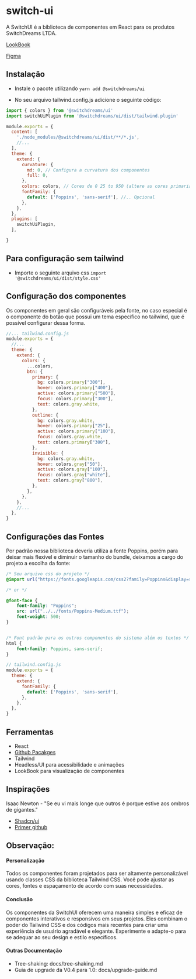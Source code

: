# switch-ui

A SwitchUI é a biblioteca de componentes em React para os produtos SwitchDreams LTDA.

[LookBook](https://ui.switchdreams.com.br/)

[Figma](https://www.figma.com/file/tygmPPx4ux69Uu3MzLKvtb/Switch-UI?node-id=0%3A1&mode=dev)

## Instalação

- Instale o pacote utilizando `yarn add @switchdreams/ui`

- No seu arquivo tailwind.config.js adicione o seguinte código:

```js
import { colors } from '@switchdreams/ui'
import switchUiPlugin from '@switchdreams/ui/dist/tailwind.plugin'

module.exports = {
  content: [
    './node_modules/@switchdreams/ui/dist/**/*.js',
    //...
  ],
  theme: {
    extend: {
      curvature: {
        md: 0, // Configura a curvatura dos componentes
        full: 0,
      },
      colors: colors, // Cores de 0 25 to 950 (altere as cores primaria e secundárias para os projetos)
      fontFamily: {
        default: ['Poppins', 'sans-serif'], //.. Opcional
      },
    },
  },
  plugins: [
    switchUiPlugin,
  ],

}
```

## Para configuração sem tailwind

- Importe o seguinte arquivo css `import '@switchdreams/ui/dist/style.css'`

## Configuração dos componentes

Os componentes em geral são configuráveis pela fonte, no caso especial é o componente do botão que possui um tema
específico no tailwind, que é possível configurar dessa forma.

```js
//... tailwind.config.js  
module.exports = {
  //...
  theme: {
    extend: {
      colors: {
        ...colors,
        btn: {
          primary: {
            bg: colors.primary["300"],
            hover: colors.primary["400"],
            active: colors.primary["500"],
            focus: colors.primary["300"],
            text: colors.gray.white,
          },
          outline: {
            bg: colors.gray.white,
            hover: colors.primary["25"],
            active: colors.primary["100"],
            focus: colors.gray.white,
            text: colors.primary["300"],
          },
          invisible: {
            bg: colors.gray.white,
            hover: colors.gray["50"],
            active: colors.gray["100"],
            focus: colors.gray["white"],
            text: colors.gray["800"],
          },
        },
      },
    },
    //...
  },
}
```

## Configurações das Fontes

Por padrão nossa biblioteca deveria utiliza a fonte Poppins, porém para deixar mais flexível e diminuir o
tamanho do bundle, deixamos a cargo do projeto a escolha da fonte:

```css
/* Seu arquivo css do projeto */
@import url("https://fonts.googleapis.com/css2?family=Poppins&display=swap");

/* or */

@font-face {
    font-family: "Poppins";
    src: url("../../fonts/Poppins-Medium.ttf");
    font-weight: 500;
}


/* Font padrão para os outros componentes do sistema além os textos */
html {
    font-family: Poppins, sans-serif;
}
```

```js
// tailwind.config.js
module.exports = {
  theme: {
    extend: {
      fontFamily: {
        default: ['Poppins', 'sans-serif'],
      },
    },
  },
}
```

## Ferramentas

- React
- [Github Pacakges](https://github.com/features/packages)
- Tailwind
- Headless/UI para acessibilidade e animações
- LookBook para visualização de componentes

## Inspirações

Isaac Newton - "Se eu vi mais longe que outros é porque estive aos ombros de gigantes."

- [Shadcn/ui](https://ui.shadcn.com/docs)
- [Primer github](https://primer.style/design/)

## Observação:

#### Personalização

Todos os componentes foram projetados para ser altamente personalizável usando classes CSS da biblioteca Tailwind CSS.
Você pode ajustar as cores, fontes e espaçamento de acordo com suas necessidades.

#### Conclusão

Os componentes da SwitchUI oferecem uma maneira simples e eficaz de componentes interativos e responsivos em seus
projetos. Eles combinam o poder do Tailwind CSS e dos códigos mais recentes para criar uma experiência de usuário
agradável e elegante. Experimente e adapte-o para se adequar ao seu design e estilo específicos.

#### Outras Documentação

- Tree-shaking: docs/tree-shaking.md
- Guia de upgrade da V0.4 para 1.0: docs/upgrade-guide.md
